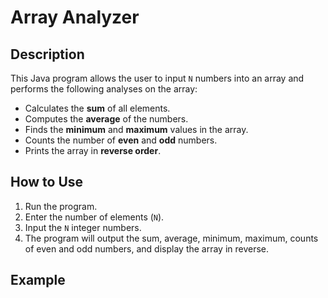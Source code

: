 # Array Analyzer

## Description
This Java program allows the user to input `N` numbers into an array and performs the following analyses on the array:
- Calculates the **sum** of all elements.
- Computes the **average** of the numbers.
- Finds the **minimum** and **maximum** values in the array.
- Counts the number of **even** and **odd** numbers.
- Prints the array in **reverse order**.

## How to Use
1. Run the program.
2. Enter the number of elements (`N`).
3. Input the `N` integer numbers.
4. The program will output the sum, average, minimum, maximum, counts of even and odd numbers, and display the array in reverse.

## Example

